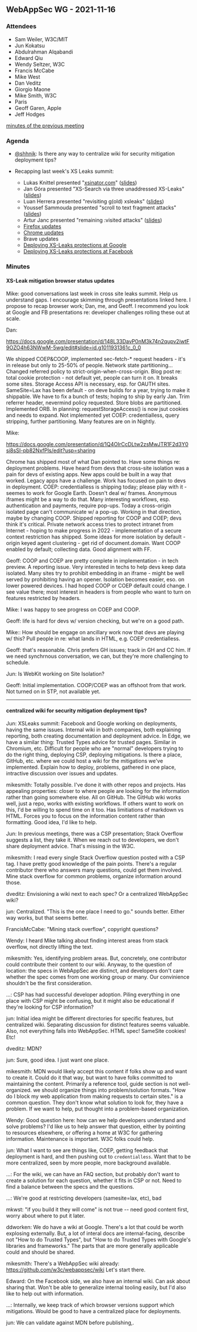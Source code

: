## WebAppSec WG - 2021-11-16

### Attendees

* Sam Weiler, W3C/MIT
* Jun Kokatsu
* Abdulrahman Alqabandi
* Edward Qiu
* Wendy Seltzer, W3C
* Francis McCabe
* Mike West
* Dan Veditz
* Giorgio Maone
* Mike Smith, W3C
* Paris
* Geoff Garen, Apple
* Jeff Hodges

[minutes of the previous meeting](https://github.com/w3c/webappsec/blob/main/meetings/2021/2021-10-19-minutes.md)

### Agenda

*   [@shhnjk](https://github.com/shhnjk): Is there any way to centralize wiki for security mitigation deployment tips?

*   Recapping last week's XS Leaks summit:

    *   Lukas Knittel presented "[xsinator.com](https://xsinator.com)" ([slides](https://docs.google.com/presentation/d/1SIsJC5ZgW6GyQLQmYPIv5Caa3ZWlL1Q7bT9Nh4-T074))
    *   Jan Góra presented "XS-Search via three unaddressed XS-Leaks" ([slides](https://drive.google.com/file/d/1G8_7wnb34LCgeUn6ymAnb6QIPLLH1MFA/view))
    *   Luan Herrera presented "revisiting g(old) xsleaks" ([slides](https://docs.google.com/presentation/d/179v-3Cm3kejypDi1Eu7og0kkBJa1BW4S4_vBN7ZzXSw/edit?usp=sharing))
    *   Youssef Sammouda presented "scroll to text fragment attacks" ([slides](https://docs.google.com/presentation/d/103idd_T15ygLNCE9EE4nzwaOLe93aiqPwMVefrdLeQk/))
    *   Artur Janc presented "remaining :visited attacks" ([slides](https://arturjanc.com/visited-delenda-est.pdf))
    *   [Firefox updates](https://docs.google.com/presentation/d/148L33DavP0nM3k74n2qupv2iwtF9OZO4h63NWwM-5wg/edit#slide=id.g1011931361c_0_0)
    *   [Chrome updates](https://docs.google.com/presentation/d/1Q4OIrCcDLtw2zsMwJTR1F2d3Y0si8sSI-pb82NxfPls/edit?usp=sharing)
    *   Brave updates
    *   [Deploying XS-Leaks protections at Google](https://daviddworken.com/xs-leaks-rollouts-at-google.pdf)
    *   [Deploying XS-Leaks protections at Facebook](https://drive.google.com/file/d/1isQJzKsS5k1TYAiOFSHg_0Q9yEyp2DC6/view?usp=sharing)
 
### Minutes

#### XS-Leak mitigation browser status updates
Mike: good conversations last week in cross site leaks summit.  Help us understand gaps.  I encourage skimming through presentations linked here.  I propose to recap browser work; Dan, me, and Geoff. I recommend you look at Google and FB presentations re: developer challenges rolling these out at scale.  

Dan: 

https://docs.google.com/presentation/d/148L33DavP0nM3k74n2qupv2iwtF9OZO4h63NWwM-5wg/edit#slide=id.g1011931361c_0_0

We shipped COEP&COOP, implemented sec-fetch-* request headers - it's in release but only to 25-50% of people.  Network state partitioning...  Changed referred policy to strict-origin-when-cross-origin.  Blog post re: total cookie protection - not default yet, people can turn it on.  It breaks some sites.  Storage Access API is necessary, esp. for OAUTH sites.  SameSite=Lax has been default - on deve builds for a year, trying to make it shippable.  We have to fix a bunch of tests; hoping to ship by early Jan.  Trim referrer header, nevermind policy requested.  Store blobs are partitioned.  Implemented ORB.  In planning: requestStorageAccess() is now jsut cookies and needs to expand.  Not implemented yet COEP: credentialless, query stripping, further partitioning.  Many features are on in Nightly.  

Mike: 

https://docs.google.com/presentation/d/1Q4OIrCcDLtw2zsMwJTR1F2d3Y0si8sSI-pb82NxfPls/edit?usp=sharing

Chrome has shipped most of what Dan pointed to.  Have some things re: deployment problems.  Have heard from devs that cross-site isolation was a pain for devs of existing apps.  New apps could be built in a way that worked.  Legacy apps have a challenge.  Work has focused on pain to devs in deployment.   COEP: credentialless is shipping today; please play with it - seemes to work for Google Earth.  Doesn't deal w/ frames.  Anonymous iframes might be a way to do that.  Many interesting workflows, esp. authentication and payments, require pop-ups.  Today a cross-origin isolated page can't communicate w/ a pop-up.  Working in that direction, maybe by changing COOP.  Shipped reporting for COOP and COEP; devs think it's critical.  Private network access tries to protect intranet from Internet - hoping to make progress in 2022 - implementation of a secure context restriction has shipped.   Some ideas for more isolation by default - origin keyed agent clustering - get rid of document.domain.  Want COOP enabled by default; collecting data.  Good alignment with FF.

Geoff: COOP and COEP are pretty complete in implementation - in tech preview.  A reporting issue.  Very interested in techs to help devs keep data isolated.  Many sites try to prohibit embedding in an iframe - might be well served by prohibiting having an opener.  Isolation becomes easier, eso. on lower powered devices. I had hoped COOP or COEP default could change.  I see value there; most interest in headers is from people who want to turn on features restricted by headers.

Mike: I was happy to see progress on COEP and COOP.  

Geoff: life is hard for devs w/ version checking, but we're on a good path.

Mike:: How should be engage on ancillary work now that devs are playing w/ this?  Pull people in re: what lands in HTML, e.g. COEP credentialless.  

Geoff: that's reasonable. Chris prefers GH issues; track in GH and CC him.  If we need synchrnous conversation, we can, but they're more challenging to schedule.

Jun: Is WebKit working on Site Isolation?

Geoff: Initial implementation. COOP/COEP was an offshoot from that work. Not turned on in STP, not available yet.

----
#### centralized wiki for security mitigation deployment tips?

Jun: XSLeaks summit: Facebook and Google working on deployments, having the same issues. Internal wiki in both companies, both explaining reporting, both creating documentation and deployment advice. In Edge, we have a similar thing: Trusted Types advice for trusted pages. Similar in Chromium, etc. Difficult for people who are "normal" developers trying to do the right thing, deploying CSP, deploying mitigations. Is there a place, GitHub, etc. where we could host a wiki for the mitigations we've implemented. Explain how to deploy, problems, gathered in one place, intractive discussion over issues and updates.

mikesmith: Totally possible. I've done it with other repos and projects. Has appealing properties: closer to where people are looking for the information rather than going somewhere else. All on GitHub. The GitHub wiki works well, just a repo, works with existing workflows. If others want to work on this, I'd be willing to spend time on it too. Has limitiations of markdown vs HTML. Forces you to focus on the information content rather than formatting. Good idea, I'd like to help.

Jun: In previous meetings, there was a CSP presentation; Stack Overflow suggests a list, they take it. When we reach out to developers, we don't share deployment advice. That's missing in the W3C.

mikesmith: I read every single Stack Overflow question posted with a CSP tag. I have pretty good knowledge of the pain points. There's a regular contributor there who answers many questions, could get them involved. Mine stack overflow for common problems, organize information around those. 

dveditz: Envisioning a wiki next to each spec? Or a centralized WebAppSec wiki?

jun: Centralized. "This is the one place I need to go." sounds better. Either way works, but that seems better.

FrancisMcCabe: "Mining stack overflow", copyright questions?

Wendy: I heard Mike talking about finding interest areas from stack overflow, not directly lifting the text.

mikesmith: Yes, identifying problem areas. But, concretely, one contributor could contribute their content to our wiki. Anyway, to the question of location: the specs in WebAppSec are distinct, and developers don't care whether the spec comes from one working group or many. Our convinience shouldn't be the first consideration.

...: CSP has had successful developer adoption. Piling everything in one place with CSP might be confusing, but it might also be educational if they're looking for CSP information? 

jun: Initial idea might be different directories for specific features, but centralized wiki. Separating discussion for distinct features seems valuable. Also, not everything falls into WebAppSec. HTML spec! SameSite cookies! Etc!

dveditz: MDN?

jun: Sure, good idea. I just want one place.

mikesmith: MDN would likely accept this content if folks show up and want to create it. Could do it that way, but want to have folks committed to maintaining the content. Primarily a reference tool, guide section is not well-organized. we should organize things into problem/solution formats. "How do I block my web application from making requests to certain sites." is a common question. They don't know what solution to look for, they have a problem. If we want to help, put thought into a problem-based organization.

Wendy: Good question here: how can we help developers understand and solve problems? I'd like us to help answer that question, either by pointing to resources elsewhere, or offering a home at W3C for gathering information. Maintenance is important. W3C folks could help.

jun: What I want to see are things like, COEP, getting feedback that deployment is hard, and then pushing out to `credentialless`. Want that to be more centralized, seen by more people, more background available.

...: For the wiki, we can have an FAQ section, but probably don't want to create a solution for each question, whether it fits in CSP or not. Need to find a balance between the specs and the questions.

...: We're good at restricting developers (samesite=lax, etc), bad 

mkwst: "if you build it they will come" is not true -- need good content first, worry about where to put it later.

ddworken: We do have a wiki at Google. There's a lot that could be worth explosing externally. But, a lot of interal docs are internal-facing, describe not "How to do Trusted Types", but "How to do Trusted Types with Google's libraries and frameworks." The parts that are more generally applicable could and should be shared.

mikesmith: There's a WebAppSec wiki already: https://github.com/w3c/webappsec/wiki Let's start there.

Edward: On the Facebook side, we also have an internal wiki. Can ask about sharing that. Won't be able to generalize internal tooling easily, but I'd also like to help out with information.

...: Internally, we keep track of which browser versions support which mitigations. Would be good to have a centralized place for deployments.

jun: We can validate against MDN before publishing,.
